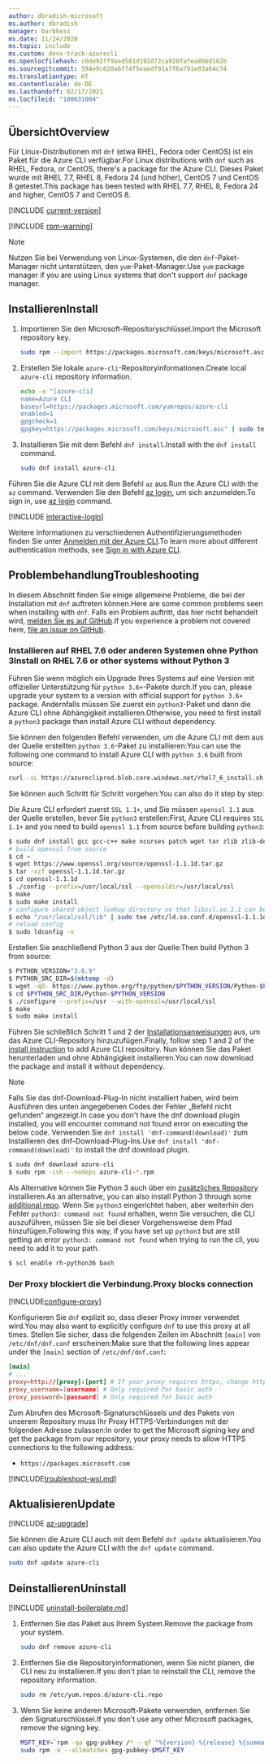 ```yaml
---
author: dbradish-microsoft
ms.author: dbradish
manager: barbkess
ms.date: 11/24/2020
ms.topic: include
ms.custom: devx-track-azurecli
ms.openlocfilehash: c0de92ff9aed581d192d72ca920fafea8bbd192b
ms.sourcegitcommit: 594e9c620a6f74f5eaedf91a7f6a791e03a64c74
ms.translationtype: HT
ms.contentlocale: de-DE
ms.lasthandoff: 02/17/2021
ms.locfileid: "100631004"
---
```

## <a name="overview"></a><span data-ttu-id="e4b2a-101">Übersicht</span><span class="sxs-lookup"><span data-stu-id="e4b2a-101">Overview</span></span>

<span data-ttu-id="e4b2a-102">Für Linux-Distributionen mit `dnf` (etwa RHEL, Fedora oder CentOS) ist ein Paket für die Azure CLI verfügbar.</span><span class="sxs-lookup"><span data-stu-id="e4b2a-102">For Linux distributions with `dnf` such as RHEL, Fedora, or CentOS, there's a package for the Azure CLI.</span></span> <span data-ttu-id="e4b2a-103">Dieses Paket wurde mit RHEL 7.7, RHEL 8, Fedora 24 (und höher), CentOS 7 und CentOS 8 getestet.</span><span class="sxs-lookup"><span data-stu-id="e4b2a-103">This package has been tested with RHEL 7.7, RHEL 8, Fedora 24 and higher, CentOS 7 and CentOS 8.</span></span>

[!INCLUDE [current-version](current-version.md)]

[!INCLUDE [rpm-warning](rpm-warning.md)]

> [!NOTE]
>
> <span data-ttu-id="e4b2a-104">Nutzen Sie bei Verwendung von Linux-Systemen, die den `dnf`-Paket-Manager nicht unterstützen, den `yum`-Paket-Manager.</span><span class="sxs-lookup"><span data-stu-id="e4b2a-104">Use `yum` package manager if you are using Linux systems that don't support `dnf` package manager.</span></span>

## <a name="install"></a><span data-ttu-id="e4b2a-105">Installieren</span><span class="sxs-lookup"><span data-stu-id="e4b2a-105">Install</span></span>

1. <span data-ttu-id="e4b2a-106">Importieren Sie den Microsoft-Repositoryschlüssel.</span><span class="sxs-lookup"><span data-stu-id="e4b2a-106">Import the Microsoft repository key.</span></span>

   ```bash
   sudo rpm --import https://packages.microsoft.com/keys/microsoft.asc
   ```

2. <span data-ttu-id="e4b2a-107">Erstellen Sie lokale `azure-cli`-Repositoryinformationen.</span><span class="sxs-lookup"><span data-stu-id="e4b2a-107">Create local `azure-cli` repository information.</span></span>

   ```bash
   echo -e "[azure-cli]
   name=Azure CLI
   baseurl=https://packages.microsoft.com/yumrepos/azure-cli
   enabled=1
   gpgcheck=1
   gpgkey=https://packages.microsoft.com/keys/microsoft.asc" | sudo tee /etc/yum.repos.d/azure-cli.repo
   ```

3. <span data-ttu-id="e4b2a-108">Installieren Sie mit dem Befehl `dnf install`.</span><span class="sxs-lookup"><span data-stu-id="e4b2a-108">Install with the `dnf install` command.</span></span>

   ```bash
   sudo dnf install azure-cli
   ```
 
<span data-ttu-id="e4b2a-109">Führen Sie die Azure CLI mit dem Befehl `az` aus.</span><span class="sxs-lookup"><span data-stu-id="e4b2a-109">Run the Azure CLI with the `az` command.</span></span> <span data-ttu-id="e4b2a-110">Verwenden Sie den Befehl [az login](/cli/azure/reference-index#az-login), um sich anzumelden.</span><span class="sxs-lookup"><span data-stu-id="e4b2a-110">To sign in, use [az login](/cli/azure/reference-index#az-login) command.</span></span>


[!INCLUDE [interactive-login](interactive-login.md)]

<span data-ttu-id="e4b2a-111">Weitere Informationen zu verschiedenen Authentifizierungsmethoden finden Sie unter [Anmelden mit der Azure CLI](../authenticate-azure-cli.md).</span><span class="sxs-lookup"><span data-stu-id="e4b2a-111">To learn more about different authentication methods, see [Sign in with Azure CLI](../authenticate-azure-cli.md).</span></span>

## <a name="troubleshooting"></a><span data-ttu-id="e4b2a-112">Problembehandlung</span><span class="sxs-lookup"><span data-stu-id="e4b2a-112">Troubleshooting</span></span>

<span data-ttu-id="e4b2a-113">In diesem Abschnitt finden Sie einige allgemeine Probleme, die bei der Installation mit `dnf` auftreten können.</span><span class="sxs-lookup"><span data-stu-id="e4b2a-113">Here are some common problems seen when installing with `dnf`.</span></span> <span data-ttu-id="e4b2a-114">Falls ein Problem auftritt, das hier nicht behandelt wird, [melden Sie es auf GitHub](https://github.com/Azure/azure-cli/issues).</span><span class="sxs-lookup"><span data-stu-id="e4b2a-114">If you experience a problem not covered here, [file an issue on GitHub](https://github.com/Azure/azure-cli/issues).</span></span>

### <a name="install-on-rhel-76-or-other-systems-without-python-3"></a><span data-ttu-id="e4b2a-115">Installieren auf RHEL 7.6 oder anderen Systemen ohne Python 3</span><span class="sxs-lookup"><span data-stu-id="e4b2a-115">Install on RHEL 7.6 or other systems without Python 3</span></span>

<span data-ttu-id="e4b2a-116">Führen Sie wenn möglich ein Upgrade Ihres Systems auf eine Version mit offizieller Unterstützung für `python 3.6+`-Pakete durch.</span><span class="sxs-lookup"><span data-stu-id="e4b2a-116">If you can, please upgrade your system to a version with official support for `python 3.6+` package.</span></span> <span data-ttu-id="e4b2a-117">Andernfalls müssen Sie zuerst ein `python3`-Paket und dann die Azure CLI ohne Abhängigkeit installieren.</span><span class="sxs-lookup"><span data-stu-id="e4b2a-117">Otherwise, you need to first install a `python3` package then install Azure CLI without dependency.</span></span>

<span data-ttu-id="e4b2a-118">Sie können den folgenden Befehl verwenden, um die Azure CLI mit dem aus der Quelle erstellten `python 3.6`-Paket zu installieren:</span><span class="sxs-lookup"><span data-stu-id="e4b2a-118">You can use the following one command to install Azure CLI with `python 3.6` built from source:</span></span>

```bash
curl -sL https://azurecliprod.blob.core.windows.net/rhel7_6_install.sh | sudo bash
```

<span data-ttu-id="e4b2a-119">Sie können auch Schritt für Schritt vorgehen:</span><span class="sxs-lookup"><span data-stu-id="e4b2a-119">You can also do it step by step:</span></span>

<span data-ttu-id="e4b2a-120">Die Azure CLI erfordert zuerst `SSL 1.1+`, und Sie müssen `openssl 1.1` aus der Quelle erstellen, bevor Sie `python3` erstellen:</span><span class="sxs-lookup"><span data-stu-id="e4b2a-120">First, Azure CLI requires `SSL 1.1+` and you need to build `openssl 1.1` from source before building `python3`:</span></span>

```bash
$ sudo dnf install gcc gcc-c++ make ncurses patch wget tar zlib zlib-devel -y
# build openssl from source
$ cd ~
$ wget https://www.openssl.org/source/openssl-1.1.1d.tar.gz
$ tar -xzf openssl-1.1.1d.tar.gz
$ cd openssl-1.1.1d
$ ./config --prefix=/usr/local/ssl --openssldir=/usr/local/ssl
$ make
$ sudo make install
# configure shared object lookup directory so that libssl.so.1.1 can be found
$ echo "/usr/local/ssl/lib" | sudo tee /etc/ld.so.conf.d/openssl-1.1.1d.conf
# reload config
$ sudo ldconfig -v
```

<span data-ttu-id="e4b2a-121">Erstellen Sie anschließend Python 3 aus der Quelle:</span><span class="sxs-lookup"><span data-stu-id="e4b2a-121">Then build Python 3 from source:</span></span>

```bash
$ PYTHON_VERSION="3.6.9"
$ PYTHON_SRC_DIR=$(mktemp -d)
$ wget -qO- https://www.python.org/ftp/python/$PYTHON_VERSION/Python-$PYTHON_VERSION.tgz | tar -xz -C "$PYTHON_SRC_DIR"
$ cd $PYTHON_SRC_DIR/Python-$PYTHON_VERSION
$ ./configure --prefix=/usr --with-openssl=/usr/local/ssl
$ make
$ sudo make install
```

<span data-ttu-id="e4b2a-122">Führen Sie schließlich Schritt 1 und 2 der [Installationsanweisungen](#install) aus, um das Azure CLI-Repository hinzuzufügen.</span><span class="sxs-lookup"><span data-stu-id="e4b2a-122">Finally, follow step 1 and 2 of the [install instruction](#install) to add Azure CLI repository.</span></span> <span data-ttu-id="e4b2a-123">Nun können Sie das Paket herunterladen und ohne Abhängigkeit installieren.</span><span class="sxs-lookup"><span data-stu-id="e4b2a-123">You can now download the package and install it without dependency.</span></span>

> [!NOTE]
>
> <span data-ttu-id="e4b2a-124">Falls Sie das dnf-Download-Plug-In nicht installiert haben, wird beim Ausführen des unten angegebenen Codes der Fehler „Befehl nicht gefunden“ angezeigt.</span><span class="sxs-lookup"><span data-stu-id="e4b2a-124">In case you don't have the dnf download plugin installed, you will encounter command not found error on executing the below code.</span></span> <span data-ttu-id="e4b2a-125">Verwenden Sie `dnf install 'dnf-command(download)'` zum Installieren des dnf-Download-Plug-Ins.</span><span class="sxs-lookup"><span data-stu-id="e4b2a-125">Use `dnf install 'dnf-command(download)'` to   install the dnf download plugin.</span></span>

```bash
$ sudo dnf download azure-cli
$ sudo rpm -ivh --nodeps azure-cli-*.rpm
```

<span data-ttu-id="e4b2a-126">Als Alternative können Sie Python 3 auch über ein [zusätzliches Repository](https://developers.redhat.com/blog/2018/08/13/install-python3-rhel/) installieren.</span><span class="sxs-lookup"><span data-stu-id="e4b2a-126">As an alternative, you can also install Python 3 through some [additional repo](https://developers.redhat.com/blog/2018/08/13/install-python3-rhel/).</span></span> <span data-ttu-id="e4b2a-127">Wenn Sie `python3` eingerichtet haben, aber weiterhin den Fehler `python3: command not found` erhalten, wenn Sie versuchen, die CLI auszuführen, müssen Sie sie bei dieser Vorgehensweise dem Pfad hinzufügen.</span><span class="sxs-lookup"><span data-stu-id="e4b2a-127">Following this way, if you have set up `python3` but are still getting an error `python3: command not found` when trying to run the cli, you need to add it to your path.</span></span>

```bash
$ scl enable rh-python36 bash
```

### <a name="proxy-blocks-connection"></a><span data-ttu-id="e4b2a-128">Der Proxy blockiert die Verbindung.</span><span class="sxs-lookup"><span data-stu-id="e4b2a-128">Proxy blocks connection</span></span>

[!INCLUDE[configure-proxy](configure-proxy.md)]

<span data-ttu-id="e4b2a-129">Konfigurieren Sie `dnf` explizit so, dass dieser Proxy immer verwendet wird.</span><span class="sxs-lookup"><span data-stu-id="e4b2a-129">You may also want to explicitly configure `dnf` to use this proxy at all times.</span></span> <span data-ttu-id="e4b2a-130">Stellen Sie sicher, dass die folgenden Zeilen im Abschnitt `[main]` von `/etc/dnf/dnf.conf` erscheinen:</span><span class="sxs-lookup"><span data-stu-id="e4b2a-130">Make sure that the following lines appear under the `[main]` section of `/etc/dnf/dnf.conf`:</span></span>

```dnf.conf
[main]
# ...
proxy=http://[proxy]:[port] # If your proxy requires https, change http->https
proxy_username=[username] # Only required for basic auth
proxy_password=[password] # Only required for basic auth
```

<span data-ttu-id="e4b2a-131">Zum Abrufen des Microsoft-Signaturschlüssels und des Pakets von unserem Repository muss Ihr Proxy HTTPS-Verbindungen mit der folgenden Adresse zulassen:</span><span class="sxs-lookup"><span data-stu-id="e4b2a-131">In order to get the Microsoft signing key and get the package from our repository, your proxy needs to allow HTTPS connections to the following address:</span></span>

* `https://packages.microsoft.com`

[!INCLUDE[troubleshoot-wsl.md](troubleshoot-wsl.md)]

## <a name="update"></a><span data-ttu-id="e4b2a-132">Aktualisieren</span><span class="sxs-lookup"><span data-stu-id="e4b2a-132">Update</span></span>

[!INCLUDE [az-upgrade](az-upgrade.md)]

<span data-ttu-id="e4b2a-133">Sie können die Azure CLI auch mit dem Befehl `dnf update` aktualisieren.</span><span class="sxs-lookup"><span data-stu-id="e4b2a-133">You can also update the Azure CLI with the `dnf update` command.</span></span>

```bash
sudo dnf update azure-cli
```

## <a name="uninstall"></a><span data-ttu-id="e4b2a-134">Deinstallieren</span><span class="sxs-lookup"><span data-stu-id="e4b2a-134">Uninstall</span></span>

[!INCLUDE [uninstall-boilerplate.md](uninstall-boilerplate.md)]

1. <span data-ttu-id="e4b2a-135">Entfernen Sie das Paket aus Ihrem System.</span><span class="sxs-lookup"><span data-stu-id="e4b2a-135">Remove the package from your system.</span></span>

   ```bash
   sudo dnf remove azure-cli
   ```

2. <span data-ttu-id="e4b2a-136">Entfernen Sie die Repositoryinformationen, wenn Sie nicht planen, die CLI neu zu installieren.</span><span class="sxs-lookup"><span data-stu-id="e4b2a-136">If you don't plan to reinstall the CLI, remove the repository information.</span></span>

   ```bash
   sudo rm /etc/yum.repos.d/azure-cli.repo
   ```

3. <span data-ttu-id="e4b2a-137">Wenn Sie keine anderen Microsoft-Pakete verwenden, entfernen Sie den Signaturschlüssel.</span><span class="sxs-lookup"><span data-stu-id="e4b2a-137">If you don't use any other Microsoft packages, remove the signing key.</span></span>

   ```bash
   MSFT_KEY=`rpm -qa gpg-pubkey /* --qf "%{version}-%{release} %{summary}\n" | grep Microsoft | awk '{print $1}'`
   sudo rpm -e --allmatches gpg-pubkey-$MSFT_KEY
   ```
